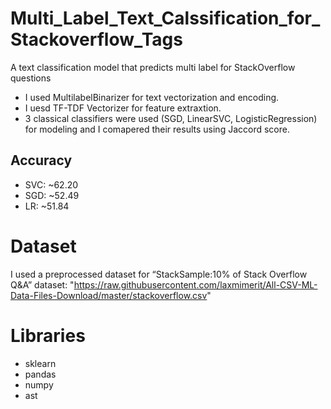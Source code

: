 # Multi_Label_Text_Calssification_for_Stackoverflow_Tags
A text classification model that predicts multi label for StackOverflow questions
* I used MultilabelBinarizer for text vectorization and encoding.
* I uesd TF-TDF Vectorizer for feature extraxtion. 
* 3 classical classifiers were used (SGD, LinearSVC, LogisticRegression) for modeling and I comapered their results using Jaccord score.

## Accuracy
* SVC: ~62.20
* SGD: ~52.49 
* LR: ~51.84


# Dataset
I used a preprocessed dataset for “StackSample:10% of Stack Overflow Q&A” dataset:
"https://raw.githubusercontent.com/laxmimerit/All-CSV-ML-Data-Files-Download/master/stackoverflow.csv"

# Libraries
* sklearn
* pandas
* numpy
* ast
